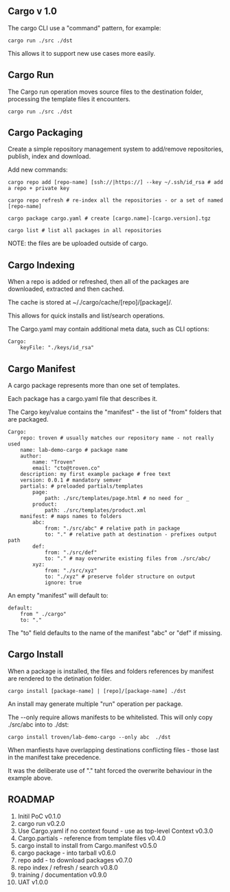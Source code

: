 
Cargo v 1.0
------------

The cargo CLI use a "command" pattern, for example:

    cargo run ./src ./dst

This allows it to support new use cases more easily.

Cargo Run
---------

The Cargo run operation moves source files to the destination folder, processing the template files it encounters.

    cargo run ./src ./dst

Cargo Packaging
---------------

Create a simple repository management system to add/remove repositories, publish, index and download.

Add new commands:

    cargo repo add [repo-name] [ssh://|https://] --key ~/.ssh/id_rsa # add a repo + private key

    cargo repo refresh # re-index all the repositories - or a set of named [repo-name]

    cargo package cargo.yaml # create [cargo.name]-[cargo.version].tgz 

    cargo list # list all packages in all repositories
    
NOTE: the files are be uploaded outside of cargo.

Cargo Indexing
--------------

When a repo is added or refreshed, then all of the packages are downloaded, extracted and then cached.

The cache is stored at ~/./cargo/cache/[repo]/[package]/. 

This allows for quick installs and list/search operations.

The Cargo.yaml may contain additional meta data, such as CLI options:

    Cargo:
        keyFile: "./keys/id_rsa"

Cargo Manifest
--------------

A cargo package represents more than one set of templates.

Each package has a cargo.yaml file that describes it.

The Cargo key/value contains the "manifest" - the list of "from" folders that are packaged.

    Cargo:
        repo: troven # usually matches our repository name - not really used
        name: lab-demo-cargo # package name
        author:
            name: "Troven"
            email: "cto@troven.co"
        description: my first example package # free text
        version: 0.0.1 # mandatory semver
        partials: # preloaded partials/templates
            page:
                path: ./src/templates/page.html # no need for _
            product:
                path: ./src/templates/product.xml
        manifest: # maps names to folders
            abc:
                from: "./src/abc" # relative path in package
                to: "." # relative path at destination - prefixes output path
            def:
                from: "./src/def"
                to: "." # may overwrite existing files from ./src/abc/ 
            xyz:
                from: "./src/xyz"
                to: "./xyz" # preserve folder structure on output
                ignore: true

An empty "manifest" will default to:

    default:
        from " ./cargo"
        to: "."

The "to" field defaults to the name of the manifest "abc" or "def" if missing.

Cargo Install
-------------

When a package is installed, the files and folders references by manifest are rendered to the detination folder.

    cargo install [package-name] | [repo]/[package-name] ./dst

An install may generate multiple "run" operation per package. 

The --only require allows manifests to be whitelisted. This will only copy ./src/abc into to ./dst:

    cargo install troven/lab-demo-cargo --only abc  ./dst

When manfiests have overlapping destinations conflicting files - those last in the manifest take precedence.


It was the deliberate use of "." taht forced the overwrite behaviour in the example above.

ROADMAP
-------

1) Initil PoC v0.1.0
2) cargo run v0.2.0
3) Use Cargo.yaml if no context found - use as top-level Context v0.3.0
4) Cargo.partials - reference from template files v0.4.0
5) cargo install to install from Cargo.manifest  v0.5.0
6) cargo package - into tarball  v0.6.0
7) repo add - to download packages  v0.7.0
8) repo index / refresh / search  v0.8.0
9) training / documentation    v0.9.0
10) UAT v1.0.0





